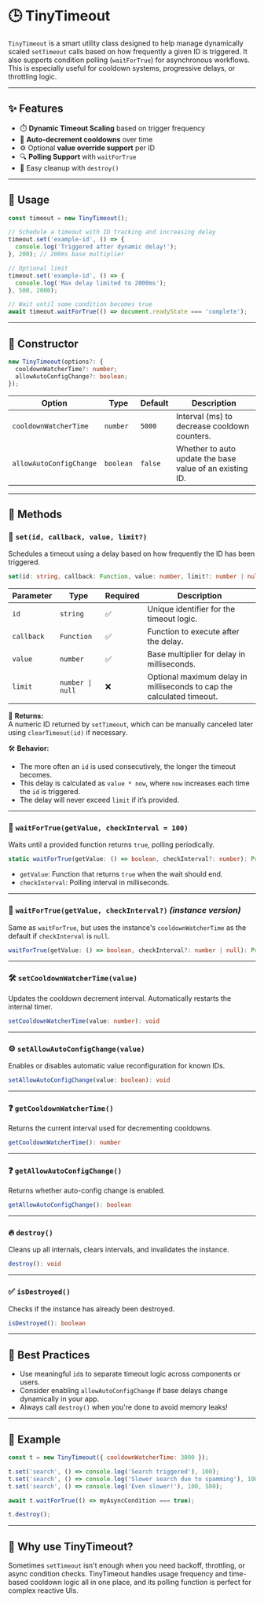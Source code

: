 # 🕒 TinyTimeout

`TinyTimeout` is a smart utility class designed to help manage dynamically scaled `setTimeout` calls based on how frequently a given ID is triggered. It also supports condition polling (`waitForTrue`) for asynchronous workflows. This is especially useful for cooldown systems, progressive delays, or throttling logic.

---

## ✨ Features

* ⏱️ **Dynamic Timeout Scaling** based on trigger frequency
* 🔁 **Auto-decrement cooldowns** over time
* ⚙️ Optional **value override support** per ID
* 🔍 **Polling Support** with `waitForTrue`
* 🧼 Easy cleanup with `destroy()`

---

## 🚀 Usage

```js
const timeout = new TinyTimeout();

// Schedule a timeout with ID tracking and increasing delay
timeout.set('example-id', () => {
  console.log('Triggered after dynamic delay!');
}, 200); // 200ms base multiplier

// Optional limit
timeout.set('example-id', () => {
  console.log('Max delay limited to 2000ms');
}, 500, 2000);

// Wait until some condition becomes true
await timeout.waitForTrue(() => document.readyState === 'complete');
```

---

## 🔧 Constructor

```ts
new TinyTimeout(options?: {
  cooldownWatcherTime?: number;
  allowAutoConfigChange?: boolean;
});
```

| Option                  | Type      | Default | Description                                              |
| ----------------------- | --------- | ------- | -------------------------------------------------------- |
| `cooldownWatcherTime`   | `number`  | `5000`  | Interval (ms) to decrease cooldown counters.             |
| `allowAutoConfigChange` | `boolean` | `false` | Whether to auto update the base value of an existing ID. |

---

## 📘 Methods

### 🧠 `set(id, callback, value, limit?)`

Schedules a timeout using a delay based on how frequently the ID has been triggered.

```ts
set(id: string, callback: Function, value: number, limit?: number | null): number;
```

| Parameter  | Type             | Required  | Description                                                                 |
| ---------- | ---------------- | --------- | --------------------------------------------------------------------------- |
| `id`       | `string`         | ✅        | Unique identifier for the timeout logic.                                    |
| `callback` | `Function`       | ✅        | Function to execute after the delay.                                        |
| `value`    | `number`         | ✅        | Base multiplier for delay in milliseconds.                                  |
| `limit`    | `number \| null` | ❌        | Optional maximum delay in milliseconds to cap the calculated timeout.       |

📌 **Returns:**  
A numeric ID returned by `setTimeout`, which can be manually canceled later using `clearTimeout(id)` if necessary.

🛠️ **Behavior:**  
- The more often an `id` is used consecutively, the longer the timeout becomes.
- This delay is calculated as `value * now`, where `now` increases each time the `id` is triggered.
- The delay will never exceed `limit` if it’s provided.

---

### 🔁 `waitForTrue(getValue, checkInterval = 100)`

Waits until a provided function returns `true`, polling periodically.

```ts
static waitForTrue(getValue: () => boolean, checkInterval?: number): Promise<void>
```

* `getValue`: Function that returns `true` when the wait should end.
* `checkInterval`: Polling interval in milliseconds.

---

### 🧩 `waitForTrue(getValue, checkInterval?)` *(instance version)*

Same as `waitForTrue`, but uses the instance's `cooldownWatcherTime` as the default if `checkInterval` is `null`.

```ts
waitForTrue(getValue: () => boolean, checkInterval?: number | null): Promise<void>
```

---

### 🛠️ `setCooldownWatcherTime(value)`

Updates the cooldown decrement interval. Automatically restarts the internal timer.

```ts
setCooldownWatcherTime(value: number): void
```

---

### ⚙️ `setAllowAutoConfigChange(value)`

Enables or disables automatic value reconfiguration for known IDs.

```ts
setAllowAutoConfigChange(value: boolean): void
```

---

### ❓ `getCooldownWatcherTime()`

Returns the current interval used for decrementing cooldowns.

```ts
getCooldownWatcherTime(): number
```

---

### ❓ `getAllowAutoConfigChange()`

Returns whether auto-config change is enabled.

```ts
getAllowAutoConfigChange(): boolean
```

---

### 🔥 `destroy()`

Cleans up all internals, clears intervals, and invalidates the instance.

```ts
destroy(): void
```

---

### ✅ `isDestroyed()`

Checks if the instance has already been destroyed.

```ts
isDestroyed(): boolean
```

---

## 🧼 Best Practices

* Use meaningful `id`s to separate timeout logic across components or users.
* Consider enabling `allowAutoConfigChange` if base delays change dynamically in your app.
* Always call `destroy()` when you're done to avoid memory leaks!

---

## 🧪 Example

```js
const t = new TinyTimeout({ cooldownWatcherTime: 3000 });

t.set('search', () => console.log('Search triggered'), 100);
t.set('search', () => console.log('Slower search due to spamming'), 100);
t.set('search', () => console.log('Even slower!'), 100, 500);

await t.waitForTrue(() => myAsyncCondition === true);

t.destroy();
```

---

## 🧠 Why use TinyTimeout?

Sometimes `setTimeout` isn't enough when you need backoff, throttling, or async condition checks. TinyTimeout handles usage frequency and time-based cooldown logic all in one place, and its polling function is perfect for complex reactive UIs.
